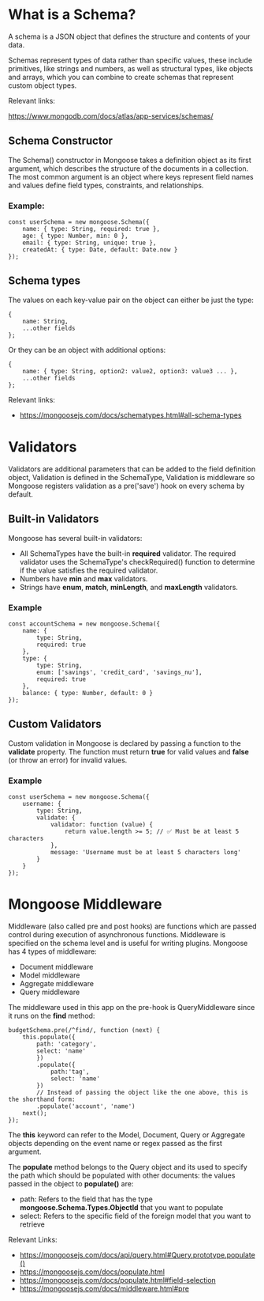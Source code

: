 # **What is a Schema?**
A schema is a JSON object that defines the structure and contents of your data.

Schemas represent types of data rather than specific values, these include primitives, like strings and numbers,
as well as structural types, like objects and arrays, which you can combine to create schemas that represent custom object types.

Relevant links:

https://www.mongodb.com/docs/atlas/app-services/schemas/


## **Schema Constructor**

The Schema() constructor in Mongoose takes a definition object as its first argument, which describes the structure of the documents in a collection. The most common argument is an object where keys represent field names and values define field types, constraints, and relationships.

### Example:
```
const userSchema = new mongoose.Schema({
    name: { type: String, required: true },
    age: { type: Number, min: 0 },
    email: { type: String, unique: true },
    createdAt: { type: Date, default: Date.now }
});
```
## Schema types 

The values on each key-value pair on the object can either be just the type:

```
{
    name: String,
    ...other fields
};
```

Or they can be an object with additional options:

```
{
    name: { type: String, option2: value2, option3: value3 ... },
    ...other fields
};
```

Relevant links:

- https://mongoosejs.com/docs/schematypes.html#all-schema-types

# Validators

Validators are additional parameters that can be added to the field definition object, Validation is defined in the SchemaType,
Validation is middleware so Mongoose registers validation as a pre('save') hook on every schema by default.

## Built-in Validators

Mongoose has several built-in validators:

- All SchemaTypes have the built-in **required** validator. The required validator uses the SchemaType's checkRequired() function to determine if the value satisfies the required validator.
- Numbers have **min** and **max** validators.
- Strings have **enum**, **match**, **minLength**, and **maxLength** validators.

### Example

```
const accountSchema = new mongoose.Schema({
    name: {
        type: String,
        required: true
    },
    type: {
        type: String,
        enum: ['savings', 'credit_card', 'savings_nu'],
        required: true
    },
    balance: { type: Number, default: 0 }
});
```

## Custom Validators

Custom validation in Mongoose is declared by passing a function to the **validate** property. The function must return **true** for valid values and **false** (or throw an error) for invalid values.

### Example

```
const userSchema = new mongoose.Schema({
    username: {
        type: String,
        validate: {
            validator: function (value) {
                return value.length >= 5; // ✅ Must be at least 5 characters
            },
            message: 'Username must be at least 5 characters long'
        }
    }
});
```

# Mongoose Middleware

Middleware (also called pre and post hooks) are functions which are passed control during execution of asynchronous functions. Middleware is specified on the schema level and is useful for writing plugins. Mongoose has 4 types of middleware:
- Document middleware
- Model middleware
- Aggregate middleware
- Query middleware

The middleware used in this app on the pre-hook is QueryMiddleware since it runs on the **find** method:

```
budgetSchema.pre(/^find/, function (next) {
    this.populate({
        path: 'category',
        select: 'name'
        })
        .populate({
            path:'tag',
            select: 'name'
        })
        // Instead of passing the object like the one above, this is the shorthand form:
        .populate('account', 'name')
    next();
});
```

The **this** keyword can refer to the Model, Document, Query or Aggregate objects depending on the event name or regex
passed as the first argument.

The **populate** method belongs to the Query object and its used to specify the path which should be populated
with other documents: the values passed in the object to **populate()** are:  

- path: Refers to the field that has the type **mongoose.Schema.Types.ObjectId** that you want to populate
- select: Refers to the specific field of the foreign model that you want to retrieve

Relevant Links:

- https://mongoosejs.com/docs/api/query.html#Query.prototype.populate()
- https://mongoosejs.com/docs/populate.html
- https://mongoosejs.com/docs/populate.html#field-selection
- https://mongoosejs.com/docs/middleware.html#pre 
